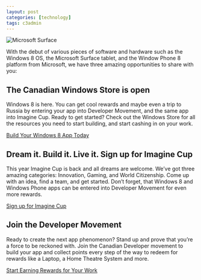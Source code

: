```yaml
---
layout: post
categories: [technology]
tags: c3admin
---
```

![Microsoft Surface](http://i.imgur.com/4UUdjOC.jpg)

With the debut of various pieces of software and hardware such as the Windows 8 OS, the Microsoft Surface tablet, and the Window Phone 8 platform from Microsoft, we have three amazing opportunities to share with you:

## The Canadian Windows Store is open

Windows 8 is here. You can get cool rewards and maybe even a trip to Russia by entering your app into Developer Movement, and the same app into Imagine Cup. Ready to get started? Check out the Windows Store for all the resources you need to start building, and start cashing in on your work.

[Build Your Windows 8 App Today](http://windowsstore.com/)

## Dream it. Build it. Live it. Sign up for Imagine Cup

This year Imagine Cup is back and all dreams are welcome. We’ve got three amazing categories: Innovation, Gaming, and World Citizenship. Come up with an idea, find a team, and get started. Don’t forget, that Windows 8 and Windows Phone apps can be entered into Developer Movement for even more rewards.

[Sign up for Imagine Cup](http://www.imaginecup.com/)

## Join the Developer Movement

Ready to create the next app phenomenon? Stand up and prove that you’re a force to be reckoned with. Join the Canadian Developer movement to build your app and collect points every step of the way to redeem for rewards like a Laptop, a Home Theatre System and more.

[Start Earning Rewards for Your Work](http://developermovement.ca/)

